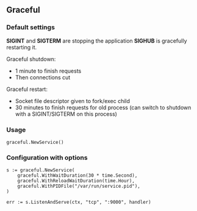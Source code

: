 ## Graceful

### Default settings

**SIGINT** and **SIGTERM** are stopping the application
**SIGHUB** is gracefully restarting it.

Graceful shutdown:

* 1 minute to finish requests
* Then connections cut

Graceful restart:

* Socket file descriptor given to fork/exec child
* 30 minutes to finish requests for old process (can switch to shutdown with a
  SIGINT/SIGTERM on this process)


### Usage

```
graceful.NewService()
```

### Configuration with options

```
s := graceful.NewService(
	graceful.WithWaitDuration(30 * time.Second),
	graceful.WithReloadWaitDuration(time.Hour),
	graceful.WithPIDFile("/var/run/service.pid"),
)

err := s.ListenAndServe(ctx, "tcp", ":9000", handler)
```
